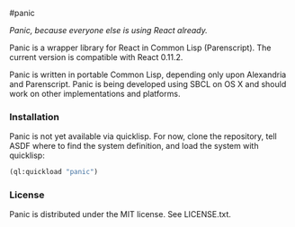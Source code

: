 #panic

_Panic, because everyone else is using React already._

Panic is a wrapper library for React in Common Lisp (Parenscript). The
current version is compatible with React 0.11.2.

Panic is written in portable Common Lisp, depending only upon
Alexandria and Parenscript. Panic is being developed using SBCL on OS
X and should work on other implementations and platforms.

### Installation

Panic is not yet available via quicklisp. For now, clone the
repository, tell ASDF where to find the system definition, and load
the system with quicklisp:

```lisp
(ql:quickload "panic")
```

### License

Panic is distributed under the MIT license. See LICENSE.txt.
